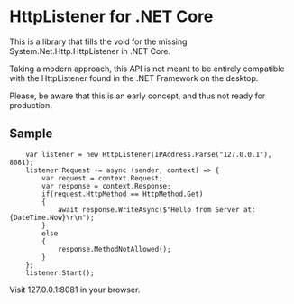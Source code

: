 ﻿# HttpListener for .NET Core

This is a library that fills the void for the missing System.Net.Http.HttpListener in .NET Core.

Taking a modern approach, this API is not meant to be entirely compatible with the HttpListener found in the .NET Framework on the desktop.

Please, be aware that this is an early concept, and thus not ready for production.

## Sample

```CSharp
    var listener = new HttpListener(IPAddress.Parse("127.0.0.1"), 8081);
    listener.Request += async (sender, context) => {
        var request = context.Request;
        var response = context.Response;
        if(request.HttpMethod == HttpMethod.Get) 
        {
            await response.WriteAsync($"Hello from Server at: {DateTime.Now}\r\n");
        }
        else
        {
            response.MethodNotAllowed();
        }
    };
    listener.Start();
```

Visit 127.0.0.1:8081 in your browser.
